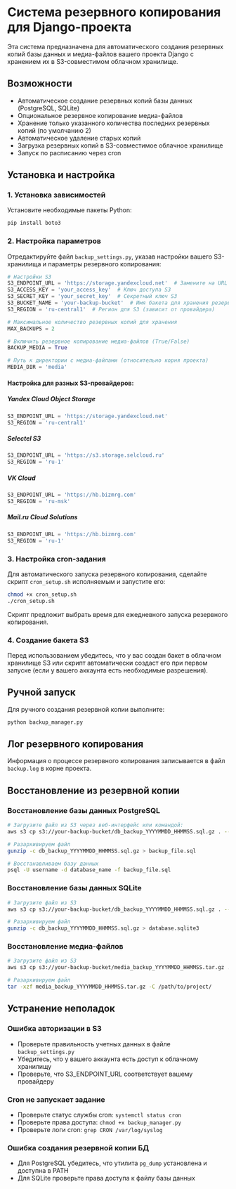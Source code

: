# Система резервного копирования для Django-проекта

Эта система предназначена для автоматического создания резервных копий базы данных и медиа-файлов вашего проекта Django с хранением их в S3-совместимом облачном хранилище.

## Возможности

- Автоматическое создание резервных копий базы данных (PostgreSQL, SQLite)
- Опциональное резервное копирование медиа-файлов
- Хранение только указанного количества последних резервных копий (по умолчанию 2)
- Автоматическое удаление старых копий
- Загрузка резервных копий в S3-совместимое облачное хранилище
- Запуск по расписанию через cron

## Установка и настройка

### 1. Установка зависимостей

Установите необходимые пакеты Python:

```bash
pip install boto3
```

### 2. Настройка параметров

Отредактируйте файл `backup_settings.py`, указав настройки вашего S3-хранилища и параметры резервного копирования:

```python
# Настройки S3
S3_ENDPOINT_URL = 'https://storage.yandexcloud.net'  # Замените на URL своего S3-провайдера
S3_ACCESS_KEY = 'your_access_key'  # Ключ доступа S3
S3_SECRET_KEY = 'your_secret_key'  # Секретный ключ S3
S3_BUCKET_NAME = 'your-backup-bucket'  # Имя бакета для хранения резервных копий
S3_REGION = 'ru-central1'  # Регион для S3 (зависит от провайдера)

# Максимальное количество резервных копий для хранения
MAX_BACKUPS = 2

# Включить резервное копирование медиа-файлов (True/False)
BACKUP_MEDIA = True

# Путь к директории с медиа-файлами (относительно корня проекта)
MEDIA_DIR = 'media'
```

#### Настройка для разных S3-провайдеров:

##### Yandex Cloud Object Storage
```python
S3_ENDPOINT_URL = 'https://storage.yandexcloud.net'
S3_REGION = 'ru-central1'
```

##### Selectel S3
```python
S3_ENDPOINT_URL = 'https://s3.storage.selcloud.ru'
S3_REGION = 'ru-1'
```

##### VK Cloud
```python
S3_ENDPOINT_URL = 'https://hb.bizmrg.com'
S3_REGION = 'ru-msk'
```

##### Mail.ru Cloud Solutions
```python
S3_ENDPOINT_URL = 'https://hb.bizmrg.com'
S3_REGION = 'ru-1'
```

### 3. Настройка cron-задания

Для автоматического запуска резервного копирования, сделайте скрипт `cron_setup.sh` исполняемым и запустите его:

```bash
chmod +x cron_setup.sh
./cron_setup.sh
```

Скрипт предложит выбрать время для ежедневного запуска резервного копирования.

### 4. Создание бакета S3

Перед использованием убедитесь, что у вас создан бакет в облачном хранилище S3 или скрипт автоматически создаст его при первом запуске (если у вашего аккаунта есть необходимые разрешения).

## Ручной запуск

Для ручного создания резервной копии выполните:

```bash
python backup_manager.py
```

## Лог резервного копирования

Информация о процессе резервного копирования записывается в файл `backup.log` в корне проекта.

## Восстановление из резервной копии

### Восстановление базы данных PostgreSQL

```bash
# Загрузите файл из S3 через веб-интерфейс или командой:
aws s3 cp s3://your-backup-bucket/db_backup_YYYYMMDD_HHMMSS.sql.gz . --endpoint-url=https://storage.yandexcloud.net

# Разархивируем файл
gunzip -c db_backup_YYYYMMDD_HHMMSS.sql.gz > backup_file.sql

# Восстанавливаем базу данных
psql -U username -d database_name -f backup_file.sql
```

### Восстановление базы данных SQLite

```bash
# Загрузите файл из S3
aws s3 cp s3://your-backup-bucket/db_backup_YYYYMMDD_HHMMSS.sql.gz . --endpoint-url=https://storage.yandexcloud.net

# Разархивируем файл
gunzip -c db_backup_YYYYMMDD_HHMMSS.sql.gz > database.sqlite3
```

### Восстановление медиа-файлов

```bash
# Загрузите файл из S3
aws s3 cp s3://your-backup-bucket/media_backup_YYYYMMDD_HHMMSS.tar.gz . --endpoint-url=https://storage.yandexcloud.net

# Разархивируем файл
tar -xzf media_backup_YYYYMMDD_HHMMSS.tar.gz -C /path/to/project/
```

## Устранение неполадок

### Ошибка авторизации в S3

- Проверьте правильность учетных данных в файле `backup_settings.py`
- Убедитесь, что у вашего аккаунта есть доступ к облачному хранилищу
- Проверьте, что S3_ENDPOINT_URL соответствует вашему провайдеру

### Cron не запускает задание

- Проверьте статус службы cron: `systemctl status cron`
- Проверьте права доступа: `chmod +x backup_manager.py`
- Проверьте логи cron: `grep CRON /var/log/syslog`

### Ошибка создания резервной копии БД

- Для PostgreSQL убедитесь, что утилита `pg_dump` установлена и доступна в PATH
- Для SQLite проверьте права доступа к файлу базы данных 
